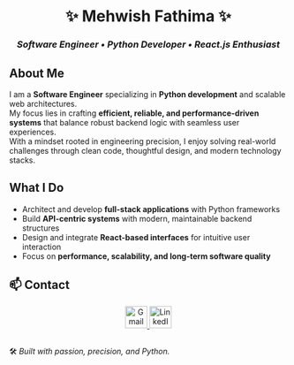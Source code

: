 <!-- ---------------------------- -->
<!--     PROFESSIONAL README      -->
<!-- ---------------------------- -->

<div align="center">

# ✨ **Mehwish Fathima** ✨
### *Software Engineer • Python Developer • React.js Enthusiast*



</div>

##  **About Me**
I am a **Software Engineer** specializing in **Python development** and scalable web architectures.  
My focus lies in crafting **efficient, reliable, and performance-driven systems** that balance robust backend logic with seamless user experiences.  
With a mindset rooted in engineering precision, I enjoy solving real-world challenges through clean code, thoughtful design, and modern technology stacks.  



##  **What I Do**
- Architect and develop **full-stack applications** with Python frameworks  
- Build **API-centric systems** with modern, maintainable backend structures  
- Design and integrate **React-based interfaces** for intuitive user interaction  
- Focus on **performance, scalability, and long-term software quality**  




## 📫 Contact

<div align="center">
  <a href="mailto:mehwishfathima.mail@gmail.com">
    <img src="https://cdn.jsdelivr.net/gh/simple-icons/simple-icons/icons/gmail.svg?color=EA4335" alt="Gmail" width="40" height="40"/>
  </a>
  <a href="https://www.linkedin.com/in/mehwishfatima11">
    <img src="https://cdn.jsdelivr.net/gh/simple-icons/simple-icons/icons/linkedin.svg?color=0A66C2" alt="LinkedIn" width="40" height="40"/>
  </a>
</div>



## <div align="center">

🛠️ *Built with passion, precision, and Python.*

</div>